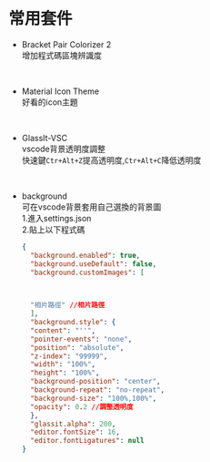 #  常用套件

* Bracket Pair Colorizer 2<br>
增加程式碼區塊辨識度

&nbsp;

* Material Icon Theme<br>
好看的icon主題

&nbsp;

* GlassIt-VSC<br>
vscode背景透明度調整<br>
快速鍵```Ctr+Alt+Z```提高透明度,```Ctr+Alt+C```降低透明度

&nbsp;

* background<br>
可在vscode背景套用自己選換的背景圖<br>
1.進入settings.json<br>
2.貼上以下程式碼
  ```json
  {
    "background.enabled": true,
    "background.useDefault": false,
    "background.customImages": [
    


    "相片路徑" //相片路徑
    ],
    "background.style": {
    "content": "''",
    "pointer-events": "none",
    "position": "absolute",
    "z-index": "99999",
    "width": "100%",
    "height": "100%",
    "background-position": "center",
    "background-repeat": "no-repeat",
    "background-size": "100%,100%",
    "opacity": 0.2 //調整透明度
    },
    "glassit.alpha": 200,
    "editor.fontSize": 16,
    "editor.fontLigatures": null
  }
  ```
